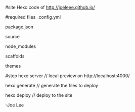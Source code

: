 #site
Hexo code of http://joeleee.github.io/

#required files
_config.yml

package.json

source

node_modules

scaffolds

themes

#step
hexo server // local preview on http://localhost:4000/

hexo generate // generate the files to deploy

hexo deploy // deploy to the site

-Joe Lee